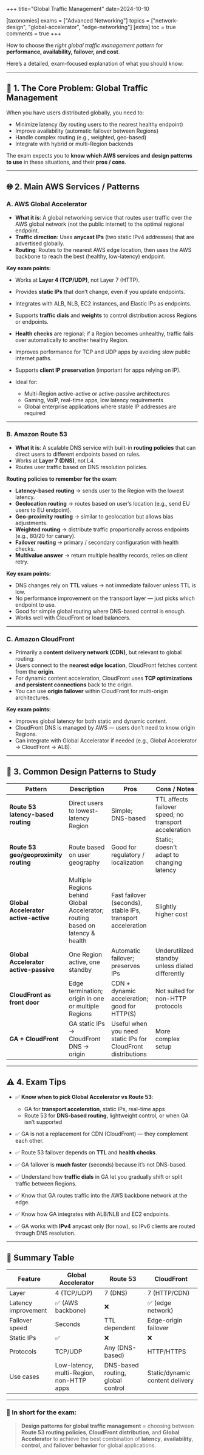 +++
title="Global Traffic Management"
date=2024-10-10

[taxonomies]
exams = ["Advanced Networking"]
topics = ["network-design", "global-accelerator", "edge-networking"]
[extra]
toc = true
comments = true
+++

How to choose the *right global traffic management pattern* for **performance, availability, failover, and cost**.

<!--more-->

Here’s a detailed, exam-focused explanation of what you should know:

---

## 🧭 **1. The Core Problem: Global Traffic Management**

When you have users distributed globally, you need to:

* Minimize latency (by routing users to the nearest healthy endpoint)
* Improve availability (automatic failover between Regions)
* Handle complex routing (e.g., weighted, geo-based)
* Integrate with hybrid or multi-Region backends

The exam expects you to **know which AWS services and design patterns to use** in these situations, and their **pros / cons**.

---

## 🌐 **2. Main AWS Services / Patterns**

### **A. AWS Global Accelerator**

* **What it is**: A global networking service that routes user traffic over the AWS global network (not the public internet) to the optimal regional endpoint.
* **Traffic direction**: Uses **anycast IPs** (two static IPv4 addresses) that are advertised globally.
* **Routing**: Routes to the nearest AWS edge location, then uses the AWS backbone to reach the best (healthy, low-latency) endpoint.

**Key exam points:**

* Works at **Layer 4 (TCP/UDP)**, not Layer 7 (HTTP).
* Provides **static IPs** that don’t change, even if you update endpoints.
* Integrates with ALB, NLB, EC2 instances, and Elastic IPs as endpoints.
* Supports **traffic dials** and **weights** to control distribution across Regions or endpoints.
* **Health checks** are regional; if a Region becomes unhealthy, traffic fails over automatically to another healthy Region.
* Improves performance for TCP and UDP apps by avoiding slow public internet paths.
* Supports **client IP preservation** (important for apps relying on IP).
* Ideal for:

  * Multi-Region active-active or active-passive architectures
  * Gaming, VoIP, real-time apps, low latency requirements
  * Global enterprise applications where stable IP addresses are required

---

### **B. Amazon Route 53**

* **What it is**: A scalable DNS service with built-in **routing policies** that can direct users to different endpoints based on rules.
* Works at **Layer 7 (DNS)**, not L4.
* Routes user traffic based on DNS resolution policies.

**Routing policies to remember for the exam**:

* **Latency-based routing** → sends user to the Region with the lowest latency.
* **Geolocation routing** → routes based on user’s location (e.g., send EU users to EU endpoint).
* **Geo-proximity routing** → similar to geolocation but allows bias adjustments.
* **Weighted routing** → distribute traffic proportionally across endpoints (e.g., 80/20 for canary).
* **Failover routing** → primary / secondary configuration with health checks.
* **Multivalue answer** → return multiple healthy records, relies on client retry.

**Key exam points:**

* DNS changes rely on **TTL** values → not immediate failover unless TTL is low.
* No performance improvement on the transport layer — just picks which endpoint to use.
* Good for simple global routing where DNS-based control is enough.
* Works well with CloudFront or load balancers.

---

### **C. Amazon CloudFront**

* Primarily a **content delivery network (CDN)**, but relevant to global routing:
* Users connect to the **nearest edge location**, CloudFront fetches content from the **origin**.
* For dynamic content acceleration, CloudFront uses **TCP optimizations and persistent connections** back to the origin.
* You can use **origin failover** within CloudFront for multi-origin architectures.

**Key exam points:**

* Improves global latency for both static and dynamic content.
* CloudFront DNS is managed by AWS — users don’t need to know origin Regions.
* Can integrate with Global Accelerator if needed (e.g., Global Accelerator → CloudFront → ALB).

---

## 📝 **3. Common Design Patterns to Study**

| Pattern                               | Description                                                                   | Pros                                                         | Cons / Notes                                          |
| ------------------------------------- | ----------------------------------------------------------------------------- | ------------------------------------------------------------ | ----------------------------------------------------- |
| **Route 53 latency-based routing**    | Direct users to lowest-latency Region                                         | Simple; DNS-based                                            | TTL affects failover speed; no transport acceleration |
| **Route 53 geo/geoproximity routing** | Route based on user geography                                                 | Good for regulatory / localization                           | Static; doesn't adapt to changing latency             |
| **Global Accelerator active-active**  | Multiple Regions behind Global Accelerator; routing based on latency & health | Fast failover (seconds), stable IPs, transport acceleration  | Slightly higher cost                                  |
| **Global Accelerator active-passive** | One Region active, one standby                                                | Automatic failover; preserves IPs                            | Underutilized standby unless dialed differently       |
| **CloudFront as front door**          | Edge termination; origin in one or multiple Regions                           | CDN + dynamic acceleration; good for HTTP(S)                 | Not suited for non-HTTP protocols                     |
| **GA + CloudFront**                   | GA static IPs → CloudFront DNS → origin                                       | Useful when you need static IPs for CloudFront distributions | More complex setup                                    |

---

## ⚠️ **4. Exam Tips**

* ✅ **Know when to pick Global Accelerator vs Route 53**:

  * GA for **transport acceleration**, static IPs, real-time apps
  * Route 53 for **DNS-based routing**, lightweight control, or when GA isn’t supported
* ✅ GA is not a replacement for CDN (CloudFront) — they complement each other.
* ✅ Route 53 failover depends on **TTL** and **health checks**.
* ✅ GA failover is **much faster** (seconds) because it’s not DNS-based.
* ✅ Understand how **traffic dials** in GA let you gradually shift or split traffic between Regions.
* ✅ Know that GA routes traffic into the AWS backbone network at the edge.
* ✅ Know how GA integrates with ALB/NLB and EC2 endpoints.
* ✅ GA works with **IPv4** anycast only (for now), so IPv6 clients are routed through DNS resolution.

---

## 🧠 **Summary Table**

| Feature             | Global Accelerator                       | Route 53                          | CloudFront                      |
| ------------------- | ---------------------------------------- | --------------------------------- | ------------------------------- |
| Layer               | 4 (TCP/UDP)                              | 7 (DNS)                           | 7 (HTTP/CDN)                    |
| Latency improvement | ✅ (AWS backbone)                         | ❌                                 | ✅ (edge network)                |
| Failover speed      | Seconds                                  | TTL dependent                     | Edge-origin failover            |
| Static IPs          | ✅                                        | ❌                                 | ❌                               |
| Protocols           | TCP/UDP                                  | Any (DNS-based)                   | HTTP/HTTPS                      |
| Use cases           | Low-latency, multi-Region, non-HTTP apps | DNS-based routing, global control | Static/dynamic content delivery |

---

### 📌 In short for the exam:

> **Design patterns for global traffic management** = choosing between **Route 53 routing policies**, **CloudFront distribution**, and **Global Accelerator** to achieve the best combination of **latency**, **availability**, **control**, and **failover behavior** for global applications.
